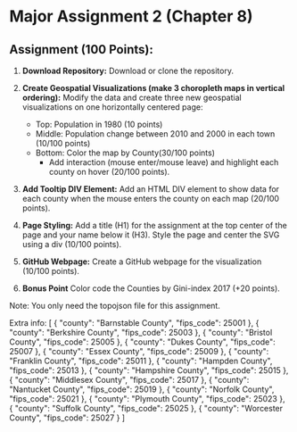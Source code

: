 # Major Assignment 2 (Chapter 8)
## Assignment (100 Points):

1. **Download Repository:** Download or clone the repository.

2. **Create Geospatial Visualizations (make 3 choropleth maps in vertical ordering):** Modify the data and create three new geospatial visualizations on one horizontally centered page:
    - Top: Population in 1980 (10 points)
    - Middle: Population change between 2010 and 2000 in each town (10/100 points)
    - Bottom: Color the map by County(30/100 points)
        - Add interaction (mouse enter/mouse leave) and highlight each county on hover (20/100 points).

3. **Add Tooltip DIV Element:** Add an HTML DIV element to show data for each county when the mouse enters the county on each map (20/100 points).

4. **Page Styling:** Add a title (H1) for the assignment at the top center of the page and your name below it (H3). Style the page and center the SVG using a div (10/100 points).

5. **GitHub Webpage:** Create a GitHub webpage for the visualization (10/100 points).
6. **Bonus Point** Color code the Counties by Gini-index 2017 (+20 points).

Note: You only need the topojson file for this assignment.


Extra info:
[
  {
    "county": "Barnstable County",
    "fips_code": 25001
  },
  {
    "county": "Berkshire County",
    "fips_code": 25003
  },
  {
    "county": "Bristol County",
    "fips_code": 25005
  },
  {
    "county": "Dukes County",
    "fips_code": 25007
  },
  {
    "county": "Essex County",
    "fips_code": 25009
  },
  {
    "county": "Franklin County",
    "fips_code": 25011
  },
  {
    "county": "Hampden County",
    "fips_code": 25013
  },
  {
    "county": "Hampshire County",
    "fips_code": 25015
  },
  {
    "county": "Middlesex County",
    "fips_code": 25017
  },
  {
    "county": "Nantucket County",
    "fips_code": 25019
  },
  {
    "county": "Norfolk County",
    "fips_code": 25021
  },
  {
    "county": "Plymouth County",
    "fips_code": 25023
  },
  {
    "county": "Suffolk County",
    "fips_code": 25025
  },
  {
    "county": "Worcester County",
    "fips_code": 25027
  }
]
